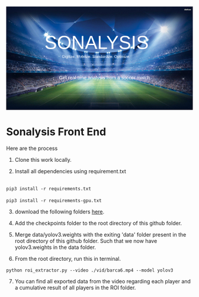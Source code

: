 ![sonalysis](images/sonalysis.png)

# Sonalysis Front End

Here are the process

1. Clone this work locally.

2. Install all dependencies using requirement.txt

```

pip3 install -r requirements.txt

pip3 install -r requirements-gpu.txt

```

3. download the following folders [here](https://drive.google.com/drive/folders/1Gt_yugnNg0vXUiY63V315KUuYsUSqq2P?usp=sharing).

4. Add the checkpoints folder to the root directory of this github folder.

5. Merge data/yolov3.weights with the exiting 'data' folder present in the root directory of this github folder. Such that we now have yolov3.weights in the data folder.

6. From the root directory, run this in terminal.

```
python roi_extractor.py --video ./vid/barca6.mp4 --model yolov3
```

7. You can find all exported data from the video regarding each player and a cumulative result of all players in the ROI folder.
